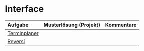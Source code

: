 # Interface #

| **Aufgabe** | **Musterlösung (Projekt)** | **Kommentare** |
|:------------|:----------------------------|:---------------|
| [Terminplaner](uebung_interface_termine.md) |                             |                |
| [Reversi](uebung_interface_reversi.md) |                             |                |